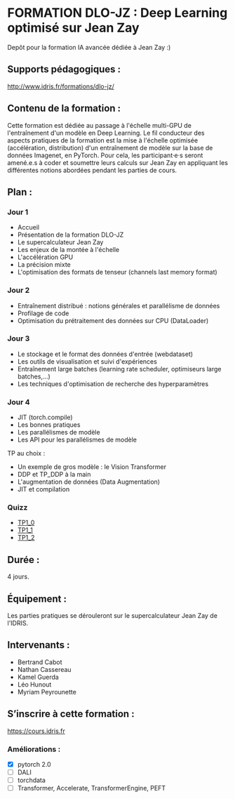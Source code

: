 # FORMATION DLO-JZ : Deep Learning optimisé sur Jean Zay

Depôt pour la formation IA avancée dédiée à Jean Zay :)

## Supports pédagogiques :
http://www.idris.fr/formations/dlo-jz/

## Contenu de la formation :

Cette formation est dédiée au passage à l'échelle multi-GPU de l'entraînement d'un modèle en Deep Learning. Le fil conducteur des aspects pratiques de la formation est la mise à l'échelle optimisée (accélération, distribution) d'un entraînement de modèle sur la base de données Imagenet, en PyTorch. Pour cela, les participant·e·s seront amené.e.s à coder et soumettre leurs calculs sur Jean Zay en appliquant les différentes notions abordées pendant les parties de cours.

## Plan :


### Jour 1

* Accueil
* Présentation de la formation DLO-JZ
* Le supercalculateur Jean Zay
* Les enjeux de la montée à l'échelle
* L'accélération GPU
* La précision mixte
* L'optimisation des formats de tenseur (channels last memory format)

### Jour 2

* Entraînement distribué : notions générales et parallélisme de données
* Profilage de code
* Optimisation du prétraitement des données sur CPU (DataLoader)

### Jour 3

* Le stockage et le format des données d'entrée (webdataset)
* Les outils de visualisation et suivi d'expériences
* Entraînement large batches (learning rate scheduler, optimiseurs large batches,…)
* Les techniques d'optimisation de recherche des hyperparamètres

### Jour 4

* JIT (torch.compile)
* Les bonnes pratiques
* Les parallélismes de modèle
* Les API pour les parallélismes de modèle

TP au choix :
* Un exemple de gros modèle : le Vision Transformer
* DDP et TP_DDP à la main
* L'augmentation de données (Data Augmentation)
* JIT et compilation

### Quizz
* [TP1_0](https://www.deepmama.com/quizz/dlojz_quizz1.html)
* [TP1_1](https://www.deepmama.com/quizz/dlojz_quizz2.html)
* [TP1_2](https://www.deepmama.com/quizz/dlojz_quizz3.html)
  

## Durée :
4 jours.

## Équipement :
Les parties pratiques se dérouleront sur le supercalculateur Jean Zay de l'IDRIS.

## Intervenants :

- Bertrand Cabot
- Nathan Cassereau
- Kamel Guerda
- Léo Hunout
- Myriam Peyrounette

## S’inscrire à cette formation :
https://cours.idris.fr

### Améliorations :
* [x] pytorch 2.0
* [ ] DALI
* [ ] torchdata
* [ ] Transformer, Accelerate, TransformerEngine, PEFT
